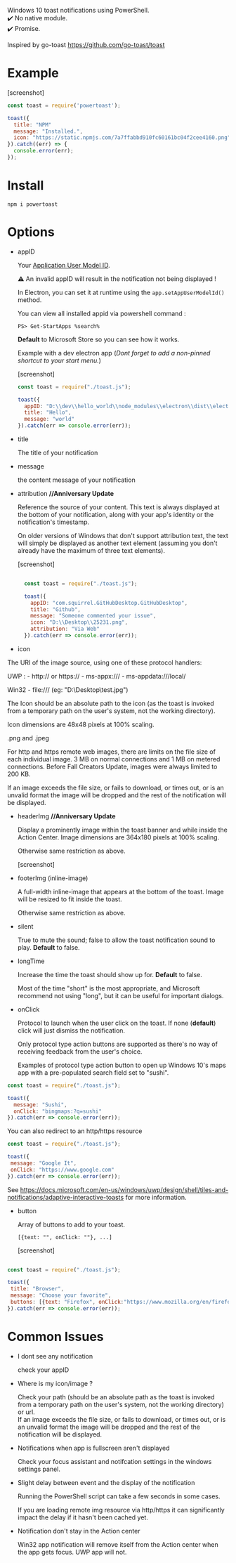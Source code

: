 Windows 10 toast notifications using PowerShell.<br />
✔️ No native module.<br />
✔️ Promise.<br />

Inspired by go-toast https://github.com/go-toast/toast

Example
=======

[screenshot]

```js 
const toast = require('powertoast');

toast({
  title: "NPM"
  message: "Installed.",
  icon: "https://static.npmjs.com/7a7ffabbd910fc60161bc04f2cee4160.png"
}).catch((err) => { 
  console.error(err);
});
```

Install
=======

```
npm i powertoast
```

Options
=======

- appID

  Your [Application User Model ID](https://docs.microsoft.com/fr-fr/windows/desktop/shell/appids).
  
  ⚠️ An invalid appID will result in the notification not being displayed !
  
  In Electron, you can set it at runtime using the `app.setAppUserModelId()` method.
  
  You can view all installed appid via powershell command :
  ```
  PS> Get-StartApps %search%
  ```
  
  **Default** to Microsoft Store so you can see how it works.
  
  Example with a dev electron app (*Dont forget to add a non-pinned shortcut to your start menu.*)

  [screenshot]

  ```js  
  const toast = require("./toast.js");

  toast({
    appID: "D:\\dev\\hello_world\\node_modules\\electron\\dist\\electron.exe", //app.setAppUserModelId(process.execPath) 
    title: "Hello",
    message: "world"
  }).catch(err => console.error(err));

  ```
  
- title
  
  The title of your notification

- message

  the content message of your notification

- attribution **//Anniversary Update**

  Reference the source of your content. This text is always displayed at the bottom of your notification, along with your app's identity or the notification's timestamp.

  On older versions of Windows that don't support attribution text, the text will simply be displayed as another text element (assuming you don't already have the maximum of three text elements).
  
  [screenshot]
  
  ```js
    
    const toast = require("./toast.js");

    toast({
      appID: "com.squirrel.GitHubDesktop.GitHubDesktop",
      title: "Github",
      message: "Someone commented your issue",
      icon: "D:\\Desktop\\25231.png",
      attribution: "Via Web"
    }).catch(err => console.error(err));

  ```

- icon

The URI of the image source, using one of these protocol handlers:

   UWP : - http:// or https://
         - ms-appx:///
         - ms-appdata:///local/

   Win32 - file:/// 
           (eg: "D:\\Desktop\\test.jpg")

The Icon should be an absolute path to the icon (as the toast is invoked from a temporary path on the user's system, not the working directory).

Icon dimensions are 48x48 pixels at 100% scaling.

.png and .jpeg 

For http and https remote web images, there are limits on the file size of each individual image. 
3 MB on normal connections and 1 MB on metered connections. Before Fall Creators Update, images were always limited to 200 KB.

If an image exceeds the file size, or fails to download, or times out, or is an unvalid format the image will be dropped and the rest of the notification will be displayed.

- headerImg **//Anniversary Update**

  Display a prominently image within the toast banner and while inside the Action Center. 
  Image dimensions are 364x180 pixels at 100% scaling.
  
  Otherwise same restriction as above.
  
  [screenshot]

- footerImg (inline-image)

  A full-width inline-image that appears at the bottom of the toast.
  Image will be resized to fit inside the toast.
  
  Otherwise same restriction as above.

- silent

  True to mute the sound; false to allow the toast notification sound to play.
  **Default** to false.

- longTime

  Increase the time the toast should show up for.
  **Default** to false.
  
  Most of the time "short" is the most appropriate, and Microsoft recommend not using "long", but it can be useful for important dialogs.

- onClick

  Protocol to launch when the user click on the toast.
  If none (**default**) click will just dismiss the notification.

  Only protocol type action buttons are supported as there's no way of receiving feedback from the user's choice.
  
  Examples of protocol type action button to open up Windows 10's maps app with a pre-populated search field set to "sushi".
  
```js
const toast = require("./toast.js");

toast({
  message: "Sushi",
  onClick: "bingmaps:?q=sushi"
}).catch(err => console.error(err));
```

  You can also redirect to an http/https resource
  
 ```js
const toast = require("./toast.js");

toast({
  message: "Google It",
  onClick: "https://www.google.com"
}).catch(err => console.error(err));
```

  See https://docs.microsoft.com/en-us/windows/uwp/design/shell/tiles-and-notifications/adaptive-interactive-toasts for more information.

- button

  Array of buttons to add to your toast.
  ```
  [{text: "", onClick: ""}, ...]
  ```
  
  [screenshot]
  
 ```js
  
const toast = require("./toast.js");

toast({
  title: "Browser",
  message: "Choose your favorite",
  buttons: [{text: "Firefox", onClick:"https://www.mozilla.org/en/firefox/new/"},{text: "Chrome", onClick:"https://www.google.com/chrome/"}]
}).catch(err => console.error(err));

  ```

Common Issues
=============

- I dont see any notification

  check your appID
  
- Where is my icon/image ?

  Check your path (should be an absolute path as the toast is invoked from a temporary path on the user's system, not the working directory) or url.<br />
  If an image exceeds the file size, or fails to download, or times out, or is an unvalid format the image will be dropped and the rest of the notification will be displayed.
  
- Notifications when app is fullscreen aren't displayed
  
  Check your focus assistant and notifcation settings in the windows settings panel.

- Slight delay between event and the display of the notification

  Running the PowerShell script can take a few seconds in some cases.

  If you are loading remote img resource via http/https it can significantly impact the delay if it hasn't been cached yet.

- Notification don't stay in the Action center

  Win32 app notification will remove itself from the Action center when the app gets focus.
  UWP app will not.

